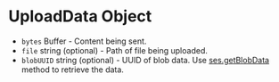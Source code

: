 # UploadData Object

* `bytes` Buffer - Content being sent.
* `file` string (optional) - Path of file being uploaded.
* `blobUUID` string (optional) - UUID of blob data. Use [ses.getBlobData](../session.md#sesgetblobdataidentifier) method
  to retrieve the data.
